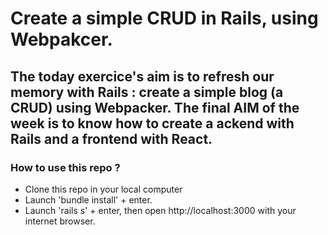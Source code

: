 # Create a simple CRUD in Rails, using Webpakcer.

## The today exercice's aim is to refresh our memory with Rails : create a simple blog (a CRUD) using Webpacker. The final AIM of the week is to know how to create a ackend with Rails and a frontend with React.

### How to use this repo ?
- Clone this repo in your local computer 
- Launch 'bundle install' + enter.
- Launch 'rails s' + enter, then open http://localhost:3000 with your internet browser.